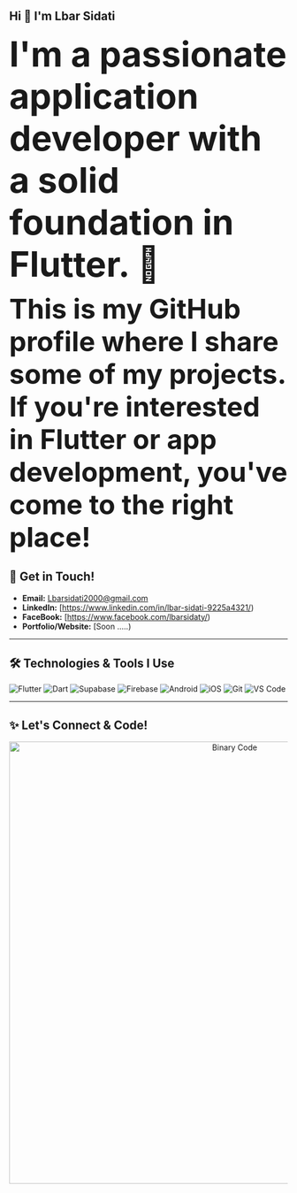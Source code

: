  ## Hi 👋 I'm Lbar Sidati

<strong style="font-size: 4.5em; vertical-align: middle;">I'm a passionate application developer with a solid foundation in Flutter. 📱</strong>


<strong style="font-size: 3.5em; vertical-align: middle;">This is my GitHub profile where I share some of my projects. 
If you're interested in Flutter or app development, 
you've come to the right place! </strong>

## 📧 Get in Touch!

* **Email:** Lbarsidati2000@gmail.com
* **LinkedIn:** [https://www.linkedin.com/in/lbar-sidati-9225a4321/)
* **FaceBook:** [https://www.facebook.com/lbarsidaty/)
* **Portfolio/Website:** [Soon .....)

---

## 🛠️ Technologies & Tools I Use

![Flutter](https://img.shields.io/badge/Flutter-02569B?style=for-the-badge&logo=flutter&logoColor=white)
![Dart](https://img.shields.io/badge/Dart-0175C2?style=for-the-badge&logo=dart&logoColor=white)
![Supabase](https://img.shields.io/badge/Supabase-181818?style=for-the-badge&logo=supabase&logoColor=white) 
![Firebase](https://img.shields.io/badge/Firebase-FFCA28?style=for-the-badge&logo=firebase&logoColor=black)
![Android](https://img.shields.io/badge/Android-3DDC84?style=for-the-badge&logo=android&logoColor=white)
![iOS](https://img.shields.io/badge/iOS-000000?style=for-the-badge&logo=apple&logoColor=white)
![Git](https://img.shields.io/badge/Git-F05032?style=for-the-badge&logo=git&logoColor=white)
![VS Code](https://img.shields.io/badge/VS%20Code-007ACC?style=for-the-badge&logo=visual-studio-code&logoColor=white)

---

## ✨ Let's Connect & Code!

<div align="center">
  <img src="https://media.giphy.com/media/v1.Y2lkPTc5MGI3NjExczZtYXZ1ZzhmN2JsZ20yZzJudmdhOG82eG9lemt3enpxMHJvN2xvZyZlcD12MV9naWZzX3NlYXJjaCZjdD1n/E89xxATM4iZoPdr6Tb/giphy.gif" alt="Binary Code" width="800"/>
